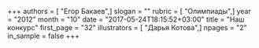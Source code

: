 +++
authors = [ "Егор Бакаев",]
slogan = ""
rubric = [ "Олимпиады",]
year = "2012"
month = "10"
date = "2017-05-24T18:15:52+03:00"
title = "Наш конкурс"
first_page = "32"
illustrators = [ "Дарья Котова",]
npages = "2"
in_sample = false
+++

